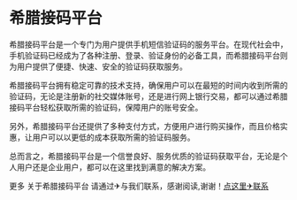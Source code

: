 # 希腊接码平台

希腊接码平台是一个专门为用户提供手机短信验证码的服务平台。在现代社会中，手机验证码已经成为了各种注册、登录、验证身份的必备工具，而希腊接码平台则为用户提供了便捷、快速、安全的验证码获取服务。

希腊接码平台拥有稳定可靠的技术支持，确保用户可以在最短的时间内收到所需的验证码，无论是注册新的社交媒体账号，还是进行网上银行交易，都可以通过希腊接码平台轻松获取所需的验证码，保障用户的账号安全。

另外，希腊接码平台还提供了多种支付方式，方便用户进行购买操作，而且价格实惠，让用户可以以更低的成本获取所需的验证码服务。

总而言之，希腊接码平台是一个信誉良好、服务优质的验证码获取平台，无论是个人用户还是企业用户，都可以在这里找到满意的解决方案。

更多 关于希腊接码平台 请通过✈与我们联系，感谢阅读,谢谢！[点这里✈联系](https://sms.k02.cc)